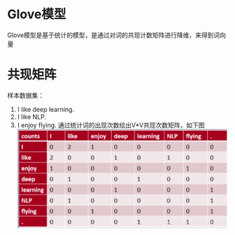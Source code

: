 # Glove模型
Glove模型是基于统计的模型，是通过对词的共现计数矩阵进行降维，来得到词向量
# 共现矩阵
样本数据集：
1. I like deep learning.   
2. I like NLP.   
3. I enjoy flying.
通过统计词的出现次数绘出V\*V共现次数矩阵，如下图
![skip-gram](https://github.com/qiaomengrui/NLP-Glove-model/blob/master/pic/%E5%85%B1%E7%8E%B0%E7%9F%A9%E9%98%B5.png)  
